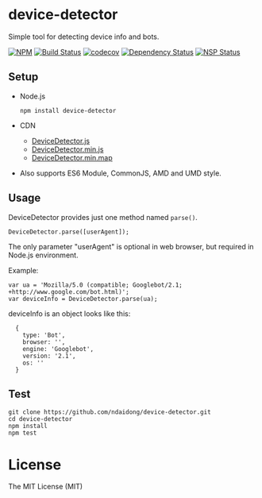 device-detector
========

Simple tool for detecting device info and bots.

[![NPM](https://badge.fury.io/js/device-detector.svg)](https://badge.fury.io/js/device-detector)
[![Build Status](https://travis-ci.org/ndaidong/device-detector.svg?branch=master)](https://travis-ci.org/ndaidong/device-detector)
[![codecov](https://codecov.io/gh/ndaidong/device-detector/branch/master/graph/badge.svg)](https://codecov.io/gh/ndaidong/device-detector)
[![Dependency Status](https://gemnasium.com/badges/github.com/ndaidong/device-detector.svg)](https://gemnasium.com/github.com/ndaidong/device-detector)
[![NSP Status](https://nodesecurity.io/orgs/techpush/projects/b9b9775a-ee09-4491-afe1-028f58e0b2fd/badge)](https://nodesecurity.io/orgs/techpush/projects/b9b9775a-ee09-4491-afe1-028f58e0b2fd)


## Setup

- Node.js

  ```
  npm install device-detector
  ```

- CDN

  - [DeviceDetector.js](https://cdn.rawgit.com/ndaidong/device-detector/master/dist/DeviceDetector.js)
  - [DeviceDetector.min.js](https://cdn.rawgit.com/ndaidong/device-detector/master/dist/DeviceDetector.min.js)
  - [DeviceDetector.min.map](https://cdn.rawgit.com/ndaidong/device-detector/master/dist/DeviceDetector.min.map)

- Also supports ES6 Module, CommonJS, AMD and UMD style.


## Usage

DeviceDetector provides just one method named `parse()`.

```
DeviceDetector.parse([userAgent]);
```

The only parameter "userAgent" is optional in web browser, but required in Node.js environment.

Example:

```
var ua = 'Mozilla/5.0 (compatible; Googlebot/2.1; +http://www.google.com/bot.html)';
var deviceInfo = DeviceDetector.parse(ua);
```

deviceInfo is an object looks like this:

```
  {
    type: 'Bot',
    browser: '',
    engine: 'Googlebot',
    version: '2.1',
    os: ''
  }

```


## Test

```
git clone https://github.com/ndaidong/device-detector.git
cd device-detector
npm install
npm test
```

# License

The MIT License (MIT)
